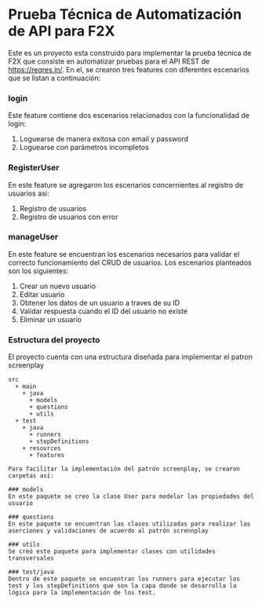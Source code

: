 # Prueba Técnica de Automatización de API para F2X

Este es un proyecto esta construido para implementar la prueba técnica de F2X que consiste en automatizar pruebas para el API REST de https://reqres.in/.
En el, se crearon tres features con diferentes escenarios que se listan a continuación:

### login
Este feature contiene dos escenarios relacionados con la funcionalidad de login:
1. Loguearse de manera exitosa con email y password
2. Loguearse con parámetros incompletos

### RegisterUser
En este feature se agregaron los escenarios concernientes al registro de usuarios así:
1. Registro de usuarios
2. Registro de usuarios con error

### manageUser
En este feature se encuentran  los escenarios necesarios para validar el correcto funcionamiento del CRUD de usuarios.
Los escenarios planteados son los siguientes:
1. Crear un nuevo usuario
2. Editar usuario
3. Obtener los datos de un usuario a traves de su ID
4. Validar respuesta cuando el ID del usuario no existe
5. Eliminar un usuario


### Estructura del proyecto
El proyecto cuenta con una estructura diseñada para implementar el patron screenplay
```Gherkin
src
  + main
    + java
      + models
      + questions
      + utils
  + test
    + java
      + runners
      + stepDefinitions                        
    + resources
      + features

Para facilitar la implementación del patrón screenplay, se crearon carpetas así:

### models
En este paquete se creo la clase User para modelar las propiedades del usuario

### questions
En este paquete se encuentran las clases utilizadas para realizar las aserciones y validaciones de acuerdo al patrón scrennplay

### utils
Se creó este paquete para implementar clases con utilidades transversales

### test/java
Dentro de este paquete se encuentran los runners para ejecutar los test y los stepDefinitions que son la capa donde se desarrolla la lógica para la implementación de los test.           
    
```






 

 




  
